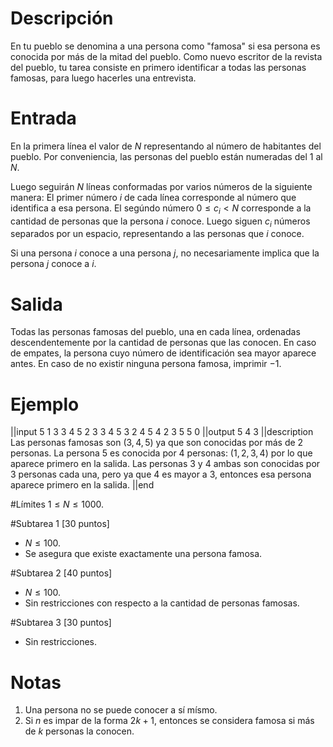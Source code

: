 # Descripción
En tu pueblo se denomina a una persona como "famosa" si esa persona es conocida por más de la mitad del pueblo. Como nuevo escritor de la revista del pueblo, tu tarea consiste en primero identificar a todas las personas famosas, para luego hacerles una entrevista.

# Entrada
En la primera línea el valor de $N$ representando al número de habitantes del pueblo. Por conveniencia, las personas del pueblo están numeradas del $1$ al $N$.

Luego seguirán $N$ líneas conformadas por varios números de la siguiente manera:
El primer número $i$ de cada línea corresponde al número que identifica a esa persona.
El segúndo número $0 \leq c_i < N$ corresponde a la cantidad de personas que la persona $i$ conoce.
Luego siguen $c_i$ números separados por un espacio, representando a las personas que $i$ conoce.

Si una persona $i$ conoce a una persona $j$, no necesariamente implica que la persona $j$ conoce a $i$.

# Salida
Todas las personas famosas del pueblo, una en cada línea, ordenadas descendentemente por la cantidad de personas que las conocen. En caso de empates, la persona cuyo número de identificación sea mayor aparece antes.
En caso de no existir ninguna persona famosa, imprimir $-1$.

# Ejemplo
||input
5
1 3 3 4 5
2 3 3 4 5
3 2 4 5
4 2 3 5
5 0
||output
5
4
3
||description
Las personas famosas son $(3, 4, 5)$ ya que son conocidas por más de 2 personas.
La persona $5$ es conocida por 4 personas: $(1, 2, 3, 4)$ por lo que aparece primero en la salida.
Las personas $3$ y $4$ ambas son conocidas por 3 personas cada una, pero ya que $4$ es mayor a $3$, entonces esa persona aparece primero en la salida.
||end

#Límites
$1 \leq N \leq 1000.$

#Subtarea 1 [30 puntos]
- $N \leq 100.$
- Se asegura que existe exactamente una persona famosa.

#Subtarea 2 [40 puntos]
- $N \leq 100.$
- Sin restricciones con respecto a la cantidad de personas famosas.

#Subtarea 3 [30 puntos]
- Sin restricciones.

# Notas
 1. Una persona no se puede conocer a sí mísmo.
 2. Si $n$ es impar de la forma $2k+1$, entonces se considera famosa si más de $k$ personas la conocen.

